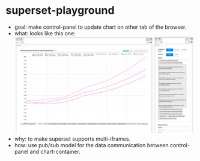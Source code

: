 # superset-playground

* goal: make control-panel to update chart on other tab of the browser.
* what: looks like this one: ![result](/images/pubsub.png) <!-- .element height="30%" width="30%" -->
* why: to make superset supports multi-iframes.
* how: use pub/sub model for the data communication between control-panel and chart-container.


